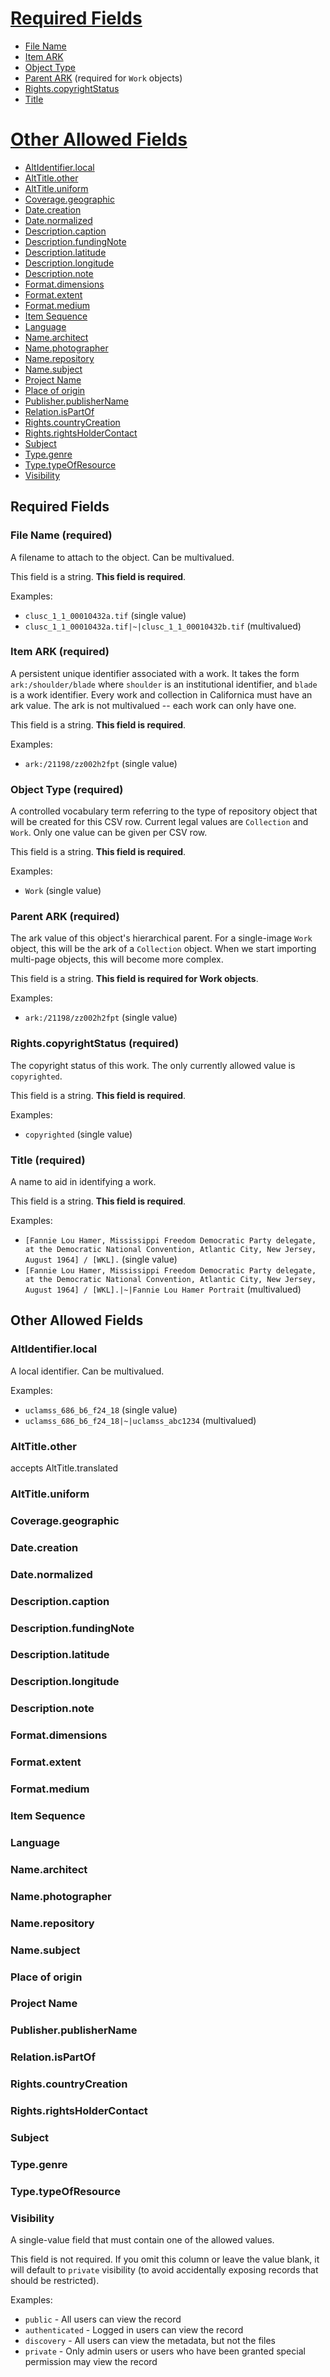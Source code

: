 # <a href="#required-fields">Required Fields</a>
* [File Name](#file-name)
* [Item ARK](#item-ark)
* [Object Type](#object-type)
* [Parent ARK](#parent-ark) (required for `Work` objects)
* [Rights.copyrightStatus](#rights.copyrightstatus)
* [Title](#title)

# <a href="#other-allowed-fields">Other Allowed Fields</a>
* [AltIdentifier.local](#altidentifier.local)
* [AltTitle.other](#alttitle.other)
* [AltTitle.uniform](#alttitle.uniform)
* [Coverage.geographic](#coverage.geographic)
* [Date.creation](#date.creation)
* [Date.normalized](#date.normalized)
* [Description.caption](#description.caption)
* [Description.fundingNote](#description.fundingnote)
* [Description.latitude](#description.latitude)
* [Description.longitude](#description.longitude)
* [Description.note](#description.note)
* [Format.dimensions](#format.dimensions)
* [Format.extent](#format.extent)
* [Format.medium](#format.medium)
* [Item Sequence](#item-sequence)
* [Language](#language)
* [Name.architect](#name.architect)
* [Name.photographer](#name.photographer)
* [Name.repository](#name.repository)
* [Name.subject](#name.subject)
* [Project Name](#project-name)
* [Place of origin](#place-of-origin)
* [Publisher.publisherName](#publisher.publishername)
* [Relation.isPartOf](#relation.ispartof)
* [Rights.countryCreation](#rights.countrycreation)
* [Rights.rightsHolderContact](#rights.rightsholdercontact)
* [Subject](#subject)
* [Type.genre](#type.genre)
* [Type.typeOfResource](#type.typeofresource)
* [Visibility](#visibility)

## Required Fields

### File Name (required)
A filename to attach to the object. Can be multivalued.

This field is a string.  **This field is required**.

Examples:

* `clusc_1_1_00010432a.tif` (single value)
* `clusc_1_1_00010432a.tif|~|clusc_1_1_00010432b.tif` (multivalued)

### Item ARK (required)

A persistent unique identifier associated with a work. It takes the form `ark:/shoulder/blade` where `shoulder` is an institutional identifier, and `blade` is a work identifier. Every work and collection in Californica must have an ark value. The ark is not multivalued -- each work can only have one.

This field is a string.  **This field is required**.

Examples:

* `ark:/21198/zz002h2fpt` (single value)

### Object Type (required)

A controlled vocabulary term referring to the type of repository object that will be created for this CSV row. Current legal values are `Collection` and `Work`. Only one value can be given per CSV row.

This field is a string.  **This field is required**.

Examples:

* `Work` (single value)

### Parent ARK (required)

The ark value of this object's hierarchical parent. For a single-image `Work` object, this will be the ark of a `Collection` object. When we start importing multi-page objects, this will become more complex.

This field is a string.  **This field is required for Work objects**.

Examples:

* `ark:/21198/zz002h2fpt` (single value)

### Rights.copyrightStatus (required)

The copyright status of this work. The only currently allowed value is `copyrighted`.

This field is a string.  **This field is required**.

Examples:

* `copyrighted` (single value)

### Title (required)

A name to aid in identifying a work.

This field is a string.  **This field is required**.

Examples:

* `[Fannie Lou Hamer, Mississippi Freedom Democratic Party delegate, at the Democratic National Convention, Atlantic City, New Jersey, August 1964] / [WKL].` (single value)
* `[Fannie Lou Hamer, Mississippi Freedom Democratic Party delegate, at the Democratic National Convention, Atlantic City, New Jersey, August 1964] / [WKL].|~|Fannie Lou Hamer Portrait` (multivalued)

## Other Allowed Fields

### AltIdentifier.local
A local identifier. Can be multivalued.

Examples:

* `uclamss_686_b6_f24_18` (single value)
* `uclamss_686_b6_f24_18|~|uclamss_abc1234` (multivalued)

### AltTitle.other
accepts AltTitle.translated
### AltTitle.uniform
### Coverage.geographic
### Date.creation
### Date.normalized
### Description.caption
### Description.fundingNote
### Description.latitude
### Description.longitude
### Description.note
### Format.dimensions
### Format.extent
### Format.medium
### Item Sequence
### Language
### Name.architect
### Name.photographer
### Name.repository
### Name.subject
### Place of origin
### Project Name
### Publisher.publisherName
### Relation.isPartOf
### Rights.countryCreation
### Rights.rightsHolderContact
### Subject
### Type.genre
### Type.typeOfResource

### Visibility

A single-value field that must contain one of the allowed values.

This field is not required.  If you omit this column or leave the value blank, it will default to `private` visibility (to avoid accidentally exposing records that should be restricted).

Examples:

* `public` - All users can view the record
* `authenticated` - Logged in users can view the record
* `discovery` - All users can view the metadata, but not the files
* `private` - Only admin users or users who have been granted special permission may view the record

